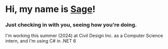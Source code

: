 # Hi, my name is [Sage](/about)!

### Just checking in with you, seeing how you're doing.

I'm working this summer (2024) at Civil Design Inc. as a Computer Science intern, and I'm using C# in .NET 6